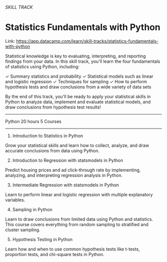 *SKILL TRACK*

# Statistics Fundamentals with Python

Link: https://app.datacamp.com/learn/skill-tracks/statistics-fundamentals-with-python

Statistical knowledge is key to evaluating, interpreting, and reporting findings from your data. In this skill track, you'll learn the four fundamentals of statistics using Python, including:

✓ Summary statistics and probability
✓ Statistical models such as linear and logistic regression
✓ Techniques for sampling
✓ How to perform hypothesis tests and draw conclusions from a wide variety of data sets

By the end of this track, you'll be ready to apply your statistical skills in Python to analyze data, implement and evaluate statistical models, and draw conclusions from hypothesis test results!

---

Python
20 hours
5 Courses

---

1. Introduction to Statistics in Python

Grow your statistical skills and learn how to collect, analyze, and draw accurate conclusions from data using Python.

2. Introduction to Regression with statsmodels in Python

Predict housing prices and ad click-through rate by implementing, analyzing, and interpreting regression analysis in Python.

3. Intermediate Regression with statsmodels in Python

Learn to perform linear and logistic regression with multiple explanatory variables.

4. Sampling in Python

Learn to draw conclusions from limited data using Python and statistics. This course covers everything from random sampling to stratified and cluster sampling.

5. Hypothesis Testing in Python

Learn how and when to use common hypothesis tests like t-tests, proportion tests, and chi-square tests in Python.
